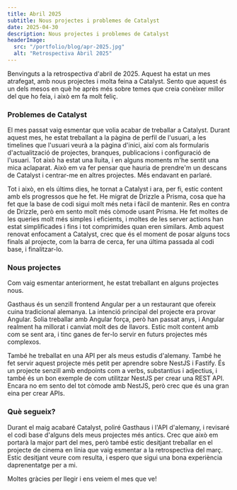 ```yaml
---
title: Abril 2025
subtitle: Nous projectes i problemes de Catalyst
date: 2025-04-30
description: Nous projectes i problemes de Catalyst
headerImage:
  src: "/portfolio/blog/apr-2025.jpg"
  alt: "Retrospectiva Abril 2025"
---
```


Benvinguts a la retrospectiva d'abril de 2025. Aquest ha estat un mes atrafegat, amb nous projectes i molta feina a Catalyst. Sento que aquest és un dels mesos en què he après més sobre temes que creia conèixer millor del que ho feia, i això em fa molt feliç.

### Problemes de Catalyst

El mes passat vaig esmentar que volia acabar de treballar a Catalyst. Durant aquest mes, he estat treballant a la pàgina de perfil de l'usuari, a les timelines que l'usuari veurà a la pàgina d'inici, així com als formularis d'actualització de projectes, branques, publicacions i configuració de l'usuari. Tot això ha estat una lluita, i en alguns moments m'he sentit una mica aclaparat. Això em va fer pensar que hauria de prendre'm un descans de Catalyst i centrar-me en altres projectes. Més endavant en parlaré.

Tot i això, en els últims dies, he tornat a Catalyst i ara, per fi, estic content amb els progressos que he fet. He migrat de Drizzle a Prisma, cosa que ha fet que la base de codi sigui molt més neta i fàcil de mantenir. Res en contra de Drizzle, però em sento molt més còmode usant Prisma. He fet moltes de les queries molt més simples i eficients, i moltes de les server actions han estat simplificades i fins i tot comprimides quan eren similars. Amb aquest renovat enfocament a Catalyst, crec que és el moment de posar alguns tocs finals al projecte, com la barra de cerca, fer una última passada al codi base, i finalitzar-lo.

### Nous projectes

Com vaig esmentar anteriorment, he estat treballant en alguns projectes nous.

Gasthaus és un senzill frontend Angular per a un restaurant que ofereix cuina tradicional alemanya. La intenció principal del projecte era provar Angular. Solia treballar amb Angular força, però han passat anys, i Angular realment ha millorat i canviat molt des de llavors. Estic molt content amb com se sent ara, i tinc ganes de fer-lo servir en futurs projectes més complexos.

També he treballat en una API per als meus estudis d'alemany. També he fet servir aquest projecte més petit per aprendre sobre NestJS i Fastify. És un projecte senzill amb endpoints com a verbs, substantius i adjectius, i també és un bon exemple de com utilitzar NestJS per crear una REST API. Encara no em sento del tot còmode amb NestJS, però crec que és una gran eina per crear APIs.

### Què segueix?

Durant el maig acabaré Catalyst, poliré Gasthaus i l'API d'alemany, i revisaré el codi base d'alguns dels meus projectes més antics. Crec que això em portarà la major part del mes, però també estic desitjant treballar en el projecte de cinema en línia que vaig esmentar a la retrospectiva del març. Estic desitjant veure com resulta, i espero que sigui una bona experiència daprenentatge per a mi.

Moltes gràcies per llegir i ens veiem el mes que ve!
